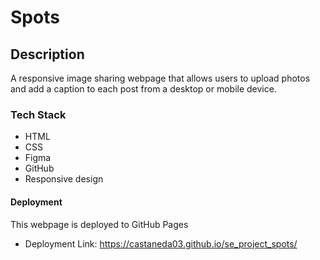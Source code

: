 # Spots

## Description

A responsive image sharing webpage that allows users to upload photos and add a caption to each post from a desktop or mobile device.

### Tech Stack

- HTML
- CSS
- Figma
- GitHub
- Responsive design

#### Deployment

This webpage is deployed to GitHub Pages

- Deployment Link:
  https://castaneda03.github.io/se_project_spots/
